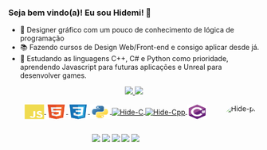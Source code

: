 ### Seja bem vindo(a)! Eu sou Hidemi! 👋

- 🔭 Designer gráfico com um pouco de conhecimento de lógica de programação
- 📚 Fazendo cursos de Design Web/Front-end e consigo aplicar desde já.
- 🌱 Estudando as linguagens C++, C# e Python como prioridade, aprendendo Javascript para futuras aplicações e Unreal para desenvolver games.

<div align="center">
  <a href="https://github.com/hidetakadesu">
  <img height="130em" src="https://github-readme-stats.vercel.app/api?username=hidetakadesu&show_icons=true&theme=midnight-purple&include_all_commits=true&count_private=true"/>
  <img height="130em" src="https://github-readme-stats.vercel.app/api/top-langs/?username=hidetakadesu&layout=compact&langs_count=7&theme=midnight-purple"/>
</div>
<div style="display: inline_block" align="center"><br>
  <img align="center" alt="Hide-Js" height="30" width="40" src="https://raw.githubusercontent.com/devicons/devicon/master/icons/javascript/javascript-plain.svg">
  <img align="center" alt="Hide-HTML" height="30" width="40" src="https://raw.githubusercontent.com/devicons/devicon/master/icons/html5/html5-original.svg">
  <img align="center" alt="Hide-CSS" height="30" width="40" src="https://raw.githubusercontent.com/devicons/devicon/master/icons/css3/css3-original.svg">
  <img align="center" alt="Hide-Python" height="30" width="40" src="https://raw.githubusercontent.com/devicons/devicon/master/icons/python/python-original.svg">
  <img align="center" alt="Hide-C" height="30" width="40" src="https://cdn.jsdelivr.net/gh/devicons/devicon/icons/c/c-original.svg">
  <img align="center" alt="Hide-Cpp" height="30" width="40" src="https://cdn.jsdelivr.net/gh/devicons/devicon/icons/cplusplus/cplusplus-original.svg">
  <img align="center" alt="Hide-Csharp" height="30" width="40" src="https://raw.githubusercontent.com/devicons/devicon/master/icons/csharp/csharp-original.svg">
  <img align="right" alt="Hide-pic" height="150" style="border-radius:50px;" src="https://cdn.discordapp.com/attachments/935956819946389545/958435393613758504/download20220302153919.png">
</div>
  
  ##
 
<div align="center"> 
  <a href="https://www.youtube.com/@hidetaka_desu" target="_blank"><img src="https://img.shields.io/badge/YouTube-FF0000?style=for-the-badge&logo=youtube&logoColor=white" target="_blank"></a>
  <a href="https://www.instagram.com/hidemiguitar/" target="_blank"><img src="https://img.shields.io/badge/-Instagram-%23E4405F?style=for-the-badge&logo=instagram&logoColor=white" target="_blank"></a>
 	<a href="https://www.twitch.tv/hidemilive" target="_blank"><img src="https://img.shields.io/badge/Twitch-9146FF?style=for-the-badge&logo=twitch&logoColor=white" target="_blank"></a>
  <a href = "mailto:contato@hideartz.com"><img src="https://img.shields.io/badge/-Gmail-%23333?style=for-the-badge&logo=gmail&logoColor=white" target="_blank"></a>
  <a href="https://www.linkedin.com/in/hideartz/" target="_blank"><img src="https://img.shields.io/badge/-LinkedIn-%230077B5?style=for-the-badge&logo=linkedin&logoColor=white" target="_blank"></a> 
 
